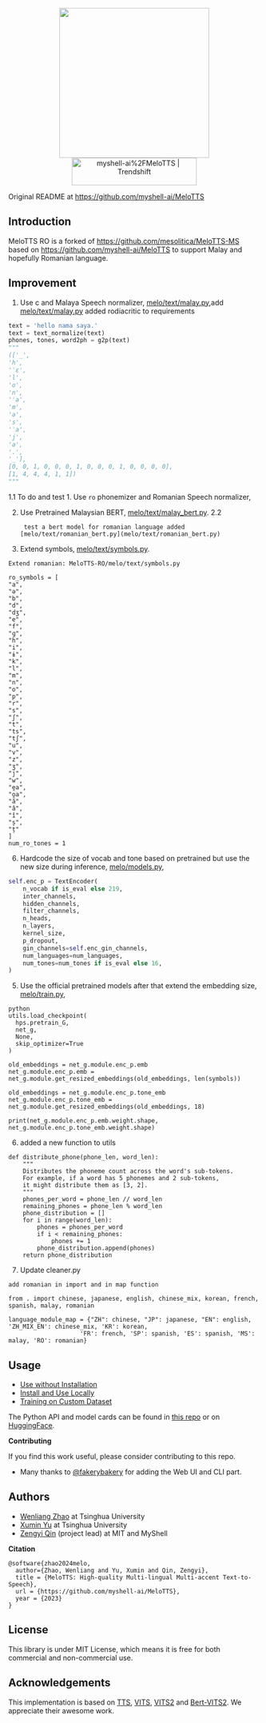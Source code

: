 <div align="center">
  <div>&nbsp;</div>
  <img src="logo.png" width="300"/> <br>
  <a href="https://trendshift.io/repositories/8133" target="_blank"><img src="https://trendshift.io/api/badge/repositories/8133" alt="myshell-ai%2FMeloTTS | Trendshift" style="width: 250px; height: 55px;" width="250" height="55"/></a>
</div>

Original README at https://github.com/myshell-ai/MeloTTS

## Introduction
MeloTTS RO is a forked of https://github.com/mesolitica/MeloTTS-MS based on https://github.com/myshell-ai/MeloTTS to support Malay and hopefully Romanian language.

## Improvement

1. Use c and Malaya Speech normalizer, [melo/text/malay.py](melo/text/malay.py),add [melo/text/malay.py](melo/text/romanian.py) added rodiacritic to requirements

```python
text = 'hello nama saya.'
text = text_normalize(text)
phones, tones, word2ph = g2p(text)
"""
(['_',
'h',
'ˈɛ',
'l',
'o',
'n',
'ˈa',
'm',
'ə',
's',
'ˈa',
'j',
'ə',
'.',
'_'],
[0, 0, 1, 0, 0, 0, 1, 0, 0, 0, 1, 0, 0, 0, 0],
[1, 4, 4, 4, 1, 1])
"""
```


1.1 To do and test 1. Use `ro` phonemizer and Romanian Speech normalizer,


2. Use Pretrained Malaysian BERT, [melo/text/malay_bert.py](melo/text/malay_bert.py).
   2.2
   ```
    test a bert model for romanian language added [melo/text/romanian_bert.py](melo/text/romanian_bert.py)
   ```
   
4. Extend symbols, [melo/text/symbols.py](melo/text/symbols.py).
   
```
Extend romanian: MeloTTS-RO/melo/text/symbols.py

ro_symbols = [
"a",
"ə",
"b",
"d",
"dʒ",
"e",
"f",
"ɡ",
"h",
"i",
"ɨ",
"k",
"l",
"m",
"n",
"o",
"p",
"r",
"s",
"ʃ",
"t",
"ts",
"tʃ",
"u",
"v",
"z",
"ʒ",
"j",
"w",
"e̯a",
"o̯a",
"ă",
"â",
"î",
"ș",
"ț"
]
num_ro_tones = 1
```
6. Hardcode the size of vocab and tone based on pretrained but use the new size during inference, [melo/models.py](melo/models.py), 

```python
self.enc_p = TextEncoder(
    n_vocab if is_eval else 219,
    inter_channels,
    hidden_channels,
    filter_channels,
    n_heads,
    n_layers,
    kernel_size,
    p_dropout,
    gin_channels=self.enc_gin_channels,
    num_languages=num_languages,
    num_tones=num_tones if is_eval else 16,
)
```

5. Use the official pretrained models after that extend the embedding size, [melo/train.py](melo/train.py),


```
python
utils.load_checkpoint(
  hps.pretrain_G,
  net_g,
  None,
  skip_optimizer=True
)

old_embeddings = net_g.module.enc_p.emb
net_g.module.enc_p.emb = net_g.module.get_resized_embeddings(old_embeddings, len(symbols))

old_embeddings = net_g.module.enc_p.tone_emb
net_g.module.enc_p.tone_emb = net_g.module.get_resized_embeddings(old_embeddings, 18)

print(net_g.module.enc_p.emb.weight.shape, net_g.module.enc_p.tone_emb.weight.shape)
```
6. added a new function to utils
```
def distribute_phone(phone_len, word_len):
    """
    Distributes the phoneme count across the word's sub-tokens.
    For example, if a word has 5 phonemes and 2 sub-tokens,
    it might distribute them as [3, 2].
    """
    phones_per_word = phone_len // word_len
    remaining_phones = phone_len % word_len
    phone_distribution = []
    for i in range(word_len):
        phones = phones_per_word
        if i < remaining_phones:
            phones += 1
        phone_distribution.append(phones)
    return phone_distribution
```
7. Update cleaner.py
```
add romanian in import and in map function

from . import chinese, japanese, english, chinese_mix, korean, french, spanish, malay, romanian

language_module_map = {"ZH": chinese, "JP": japanese, "EN": english, 'ZH_MIX_EN': chinese_mix, 'KR': korean,
                    'FR': french, 'SP': spanish, 'ES': spanish, 'MS': malay, 'RO': romanian}
```
   

## Usage
- [Use without Installation](docs/quick_use.md)
- [Install and Use Locally](docs/install.md)
- [Training on Custom Dataset](docs/training.md)

The Python API and model cards can be found in [this repo](https://github.com/myshell-ai/MeloTTS/blob/main/docs/install.md#python-api) or on [HuggingFace](https://huggingface.co/myshell-ai).

**Contributing**

If you find this work useful, please consider contributing to this repo.

- Many thanks to [@fakerybakery](https://github.com/fakerybakery) for adding the Web UI and CLI part.

## Authors

- [Wenliang Zhao](https://wl-zhao.github.io) at Tsinghua University
- [Xumin Yu](https://yuxumin.github.io) at Tsinghua University
- [Zengyi Qin](https://www.qinzy.tech) (project lead) at MIT and MyShell

**Citation**
```
@software{zhao2024melo,
  author={Zhao, Wenliang and Yu, Xumin and Qin, Zengyi},
  title = {MeloTTS: High-quality Multi-lingual Multi-accent Text-to-Speech},
  url = {https://github.com/myshell-ai/MeloTTS},
  year = {2023}
}
```

## License

This library is under MIT License, which means it is free for both commercial and non-commercial use.

## Acknowledgements

This implementation is based on [TTS](https://github.com/coqui-ai/TTS), [VITS](https://github.com/jaywalnut310/vits), [VITS2](https://github.com/daniilrobnikov/vits2) and [Bert-VITS2](https://github.com/fishaudio/Bert-VITS2). We appreciate their awesome work.
